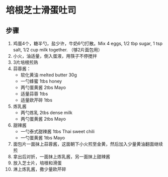 # 培根芝士滑蛋吐司 
## 步骤
1. 鸡蛋4个，糖半勺，盐少许，牛奶6勺打散。Mix 4 eggs, 1/2 tbp sugar, 1 tsp salt, 1/2 cup milk together. （够2片面包用）
2. 小火，油适量，倒入蛋液，用筷子不停搅拌
3. 3片培根煎熟
4. 蒜蓉酱： 
   - 软化黄油 melted butter 30g
   - 一勺蜂蜜 1tbs honey 
   - 两勺蛋黄酱 2tbs Mayo
   - 适量蒜蓉 1tbs
   - 适量欧芹碎 1tbs
5. 炼乳酱
   - 两勺炼乳 2tbs dense milk
   - 两勺蛋黄酱 2tbs Mayo
6. 甜辣酱
   - 一勺泰式甜辣酱 1tbs Thai sweet chili
   - 一勺蛋黄酱 1tbs Mayo
7. 面包片一面抹上蒜蓉酱，这面朝下小火煎至金黄，然后加入少量黄油翻面继续煎
8. 拿出后对折，一面抹上炼乳酱，另一面抹上甜辣酱
9. 放入芝士片，培根和滑蛋
10. 淋上炼乳酱，撒少量欧芹碎
  